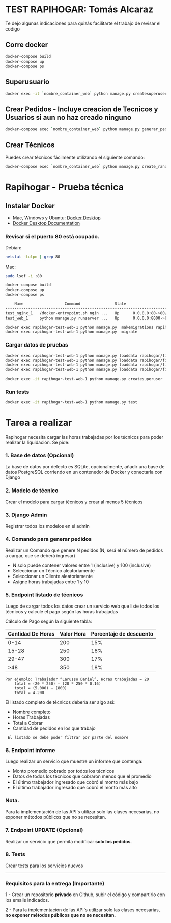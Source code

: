 # TEST RAPIHOGAR: Tomás Alcaraz

Te dejo algunas indicaciones para quizás facilitarte el trabajo de revisar el codigo

## Corre docker
```bash
docker-compose build
docker-compose up
docker-compose ps
```

## Superusuario
```bash
docker exec -it `nombre_container_web` python manage.py createsuperuser
```

## Crear Pedidos - Incluye creacion de Tecnicos y Usuarios si aun no haz creado ninguno

```bash
docker-compose exec `nombre_container_web` python manage.py generar_pedidos
```

## Crear Técnicos

Puedes crear técnicos fácilmente utilizando el siguiente comando:

```bash
docker-compose exec `nombre_container_web` python manage.py create_random_technicians `numero de técnicos`
```
#
#
#
# Rapihogar - Prueba técnica #

## Instalar Docker

* Mac, Windows y Ubuntu: [Docker Desktop](https://www.docker.com/products/docker-desktop)
* [Docker Desktop Documentation](https://docs.docker.com/desktop/)

### Revisar si el puerto 80 está ocupado. 

Debian:
```bash
netstat -tulpn | grep 80
```
Mac:
```bash
sudo lsof -i :80
```
```bash
docker-compose build
docker-compose up
docker-compose ps

    Name                  Command               State                    Ports                  
------------------------------------------------------------------------------------------------
test_nginx_1   /docker-entrypoint.sh ngin ...   Up      0.0.0.0:80->80/tcp,:::80->80/tcp        
test_web_1     python manage.py runserver ...   Up      0.0.0.0:8000->8000/tcp,:::8000->8000/tcp
```

```bash
docker exec rapihogar-test-web-1 python manage.py  makemigrations rapihogar
docker exec rapihogar-test-web-1 python manage.py  migrate
```
### Cargar datos de pruebas
```bash
docker exec rapihogar-test-web-1 python manage.py loaddata rapihogar/fixtures/user.json --app rapihogar.user
docker exec rapihogar-test-web-1 python manage.py loaddata rapihogar/fixtures/company.json --app rapihogar.company
docker exec rapihogar-test-web-1 python manage.py loaddata rapihogar/fixtures/scheme.json --app rapihogar.scheme
docker exec rapihogar-test-web-1 python manage.py loaddata rapihogar/fixtures/pedido.json --app rapihogar.pedido
```

```bash
docker exec -it rapihogar-test-web-1 python manage.py createsuperuser
```
### Run tests ###

```bash
docker exec -it rapihogar-test-web-1 python manage.py test
```
# Tarea a realizar #
Rapihogar necesita cargar las horas trabajadas por los técnicos para poder realizar la liquidación. Se pide:

### 1. Base de datos (Opcional) ###
La base de datos por defecto es SQLite, opcionalmente, añadir una base de datos PostgreSQL corriendo en un contenedor de Docker y conectarla con Django

### 2. Modelo de técnico ###
Crear el modelo para cargar técnicos y crear al menos 5 técnicos

### 3. Django Admin ###
Registrar todos los modelos en el admin

### 4. Comando para generar pedidos ###
Realizar un Comando que genere N pedidos  (N, será el número de pedidos a cargar, que se deberá ingresar)

* N solo puede contener valores entre 1 (inclusive) y 100 (inclusive)
* Seleccionar un Técnico aleatoriamente
* Seleccionar un Cliente  aleatoriamente
* Asigne horas trabajadas entre 1 y 10

### 5. Endpoint listado de técnicos ###
Luego de cargar todos los datos crear un servicio web que liste todos los técnicos y calcule el pago según las horas trabajadas 

Cálculo de Pago según la siguiente tabla:

| Cantidad De Horas | Valor Hora  | Porcentaje de descuento  |
| --------   | -------- | -------- |
|  0-14 | 200 | 15% |
| 15-28 | 250 | 16% |
| 29-47 | 300 | 17% |
|  >48 | 350 | 18% |

	
	Por ejemplo: Trabajador “Larusso Daniel”, Horas trabajadas = 20
		total = (20 * 250) – (20 * 250 * 0.16)
		total = (5.000) – (800)
		total = 4.200
		
El listado completo de técnicos debería ser algo así:

* Nombre completo 
* Horas Trabajadas 
* Total a Cobrar
* Cantidad de pedidos en los que trabajo 

```
 El listado se debe poder filtrar por parte del nombre 
```
### 6. Endpoint informe ###
Luego realizar un servicio que muestre un informe que contenga:

* Monto promedio cobrado por todos los técnicos
* Datos de todos los técnicos que cobraron menos que el promedio
* El último trabajador ingresado que cobró el monto más bajo
* El último trabajador ingresado que cobró el monto más alto

### Nota. ###
Para la implementación de las API's utilizar solo las clases necesarias, no exponer métodos públicos que no se necesitan.

### 7. Endpoint UPDATE (Opcional) ###
Realizar un servicio que permita modificar **solo los pedidos**.

### 8. Tests ###
Crear tests para los servicios nuevos

---
### Requisitos para la entrega (Importante) ###
1 - Crear un repositorio **privado** en Github, subir el código y compartirlo con los emails indicados.

2 - Para la implementación de las API's utilizar solo las clases necesarias, **no exponer métodos públicos que no se necesitan.**